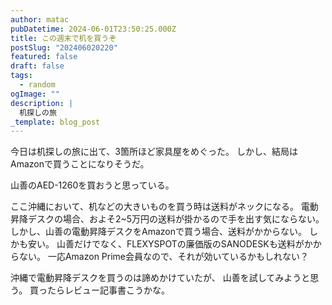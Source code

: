 ```yaml
---
author: matac
pubDatetime: 2024-06-01T23:50:25.000Z
title: この週末で机を買うぞ
postSlug: "202406020220"
featured: false
draft: false
tags:
  - random
ogImage: ""
description: |
  机探しの旅
_template: blog_post
---
```


今日は机探しの旅に出て、3箇所ほど家具屋をめぐった。
しかし、結局はAmazonで買うことになりそうだ。

山善のAED-1260を買おうと思っている。

ここ沖縄において、机などの大きいものを買う時は送料がネックになる。
電動昇降デスクの場合、およそ2~5万円の送料が掛かるので手を出す気にならない。
しかし、山善の電動昇降デスクをAmazonで買う場合、送料がかからない。
しかも安い。
山善だけでなく、FLEXYSPOTの廉価版のSANODESKも送料がかからない。
一応Amazon Prime会員なので、それが効いているかもしれない？

沖縄で電動昇降デスクを買うのは諦めかけていたが、
山善を試してみようと思う。
買ったらレビュー記事書こうかな。
